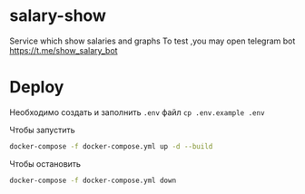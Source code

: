 # salary-show
Service which show salaries and graphs
To test ,you may open telegram bot https://t.me/show_salary_bot

# Deploy
Необходимо создать и заполнить `.env` файл `cp .env.example .env`

Чтобы запустить
 ```bash
docker-compose -f docker-compose.yml up -d --build 
```
Чтобы остановить
 ```bash
docker-compose -f docker-compose.yml down 
```